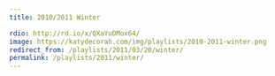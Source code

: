 ```yaml
---
title: 2010/2011 Winter

rdio: http://rd.io/x/QXaYuDMox64/
image: https://katydecorah.com/img/playlists/2010-2011-winter.png
redirect_from: /playlists/2011/03/20/winter/
permalink: /playlists/2011/winter/
---
```

